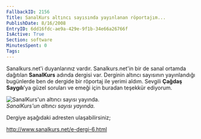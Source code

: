 ```yaml
---
FallbackID: 2156
Title: SanalKurs altıncı sayısında yayınlanan röportajım...
PublishDate: 8/16/2008
EntryID: 6dd16fdc-ae9a-429e-9f1b-34e66a26766f
IsActive: True
Section: software
MinutesSpent: 0
Tags: 
---
```

Sanalkurs.net'i duyanlarınız vardır. Sanalkurs.net'in bir de sanal
ortamda dağıtılan **SanalKurs** adında dergisi var. Derginin altıncı
sayısının yayınlandığı bugünlerde ben de dergide bir röportaj ile yerimi
aldım. Sevgili **Çağdaş Saygılı**'ya güzel soruları ve emeği için
buradan teşekkür ediyorum.

![SanalKurs'un altıncı sayısı
yayında.](http://cdn.daron.yondem.com/assets/2156/16082008_1.jpg)\
*SanalKurs'un altıncı sayısı yayında.*

Dergiye aşağıdaki adresten ulaşabilirsiniz;

<http://www.sanalkurs.net/e-dergi-6.html>


